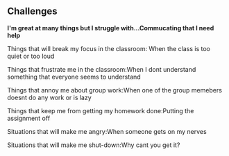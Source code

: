 ## Challenges
<p><b>I'm great at many things but I struggle with...Commucating that I need help</b></p> 
<p>Things that will break my focus in the classroom: When the class is too quiet or too loud</p>
<p>Things that frustrate me in the classroom:When I dont understand something that everyone seems to understand</p>
<p>Things that annoy me about group work:When one of the group memebers doesnt do any work or is lazy</p>
<p>Things that keep me from getting my homework done:Putting the assignment off</p>
<p>Situations that will make me angry:When someone gets on my nerves</p>
<p>Situations that will make me shut-down:Why cant you get it?</p>
